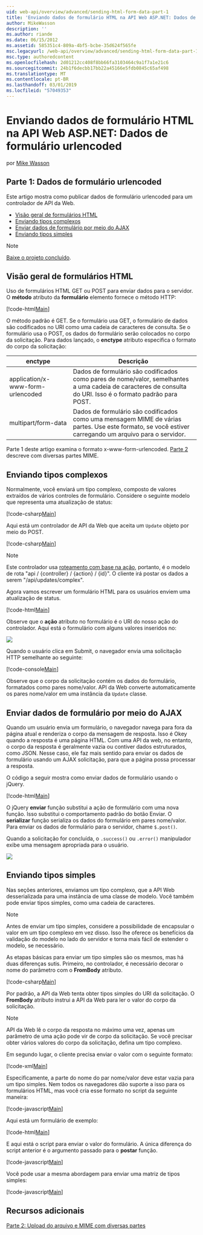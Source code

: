 ```yaml
---
uid: web-api/overview/advanced/sending-html-form-data-part-1
title: 'Enviando dados de formulário HTML na API Web ASP.NET: Dados de formulário urlencoded | Microsoft Docs'
author: MikeWasson
description: ''
ms.author: riande
ms.date: 06/15/2012
ms.assetid: 585351c4-809a-4bf5-bcbe-35d624f565fe
msc.legacyurl: /web-api/overview/advanced/sending-html-form-data-part-1
msc.type: authoredcontent
ms.openlocfilehash: 2d01212cc408f8bb66fa3103464c9a1f7a1e21c6
ms.sourcegitcommit: 24b1f6decbb17bb22a45166e5fdb0845c65af498
ms.translationtype: MT
ms.contentlocale: pt-BR
ms.lasthandoff: 03/01/2019
ms.locfileid: "57049353"
---
```

<a name="sending-html-form-data-in-aspnet-web-api-form-urlencoded-data"></a>Enviando dados de formulário HTML na API Web ASP.NET: Dados de formulário urlencoded
====================
por [Mike Wasson](https://github.com/MikeWasson)

## <a name="part-1-form-urlencoded-data"></a>Parte 1: Dados de formulário urlencoded

Este artigo mostra como publicar dados de formulário urlencoded para um controlador de API da Web.

- [Visão geral de formulários HTML](#overview_of_html_forms)
- [Enviando tipos complexos](#sending_complex_types)
- [Enviar dados de formulário por meio do AJAX](#sending_form_data_via_ajax)
- [Enviando tipos simples](#sending_simple_types)

> [!NOTE]
> [Baixe o projeto concluído](https://code.msdn.microsoft.com/ASPNET-Web-API-Sending-a6f9d007).


<a id="overview_of_html_forms"></a>
## <a name="overview-of-html-forms"></a>Visão geral de formulários HTML

Uso de formulários HTML GET ou POST para enviar dados para o servidor. O **método** atributo da **formulário** elemento fornece o método HTTP:

[!code-html[Main](sending-html-form-data-part-1/samples/sample1.html)]

O método padrão é GET. Se o formulário usa GET, o formulário de dados são codificados no URI como uma cadeia de caracteres de consulta. Se o formulário usa o POST, os dados do formulário serão colocados no corpo da solicitação. Para dados lançado, o **enctype** atributo especifica o formato do corpo da solicitação:

| enctype | Descrição |
| --- | --- |
| application/x-www-form-urlencoded | Dados de formulário são codificados como pares de nome/valor, semelhantes a uma cadeia de caracteres de consulta do URI. Isso é o formato padrão para POST. |
| multipart/form-data | Dados de formulário são codificados como uma mensagem MIME de várias partes. Use este formato, se você estiver carregando um arquivo para o servidor. |

Parte 1 deste artigo examina o formato x-www-form-urlencoded. [Parte 2](sending-html-form-data-part-2.md) descreve com diversas partes MIME.

<a id="sending_complex_types"></a>
## <a name="sending-complex-types"></a>Enviando tipos complexos

Normalmente, você enviará um tipo complexo, composto de valores extraídos de vários controles de formulário. Considere o seguinte modelo que representa uma atualização de status:

[!code-csharp[Main](sending-html-form-data-part-1/samples/sample2.cs)]

Aqui está um controlador de API da Web que aceita um `Update` objeto por meio do POST.

[!code-csharp[Main](sending-html-form-data-part-1/samples/sample3.cs)]

> [!NOTE]
> Este controlador usa [roteamento com base na ação](../web-api-routing-and-actions/routing-in-aspnet-web-api.md#routing_by_action_name), portanto, é o modelo de rota &quot;api / {controller} / {action} / {id}&quot;. O cliente irá postar os dados a serem &quot;/api/updates/complex&quot;.


Agora vamos escrever um formulário HTML para os usuários enviem uma atualização de status.

[!code-html[Main](sending-html-form-data-part-1/samples/sample4.html)]

Observe que o **ação** atributo no formulário é o URI do nosso ação do controlador. Aqui está o formulário com alguns valores inseridos no:

![](sending-html-form-data-part-1/_static/image1.png)

Quando o usuário clica em Submit, o navegador envia uma solicitação HTTP semelhante ao seguinte:

[!code-console[Main](sending-html-form-data-part-1/samples/sample5.cmd)]

Observe que o corpo da solicitação contém os dados do formulário, formatados como pares nome/valor. API da Web converte automaticamente os pares nome/valor em uma instância da `Update` classe.

<a id="sending_form_data_via_ajax"></a>
## <a name="sending-form-data-via-ajax"></a>Enviar dados de formulário por meio do AJAX

Quando um usuário envia um formulário, o navegador navega para fora da página atual e renderiza o corpo da mensagem de resposta. Isso é Okey quando a resposta é uma página HTML. Com uma API da web, no entanto, o corpo da resposta é geralmente vazia ou contiver dados estruturados, como JSON. Nesse caso, ele faz mais sentido para enviar os dados de formulário usando um AJAX solicitação, para que a página possa processar a resposta.

O código a seguir mostra como enviar dados de formulário usando o jQuery.

[!code-html[Main](sending-html-form-data-part-1/samples/sample6.html)]

O jQuery **enviar** função substitui a ação de formulário com uma nova função. Isso substitui o comportamento padrão do botão Enviar. O **serializar** função serializa os dados do formulário em pares nome/valor. Para enviar os dados de formulário para o servidor, chame `$.post()`.

Quando a solicitação for concluída, o `.success()` ou `.error()` manipulador exibe uma mensagem apropriada para o usuário.

![](sending-html-form-data-part-1/_static/image2.png)

<a id="sending_simple_types"></a>
## <a name="sending-simple-types"></a>Enviando tipos simples

Nas seções anteriores, enviamos um tipo complexo, que a API Web desserializada para uma instância de uma classe de modelo. Você também pode enviar tipos simples, como uma cadeia de caracteres.

> [!NOTE]
> Antes de enviar um tipo simples, considere a possibilidade de encapsular o valor em um tipo complexo em vez disso. Isso lhe oferece os benefícios da validação do modelo no lado do servidor e torna mais fácil de estender o modelo, se necessário.


As etapas básicas para enviar um tipo simples são os mesmos, mas há duas diferenças sutis. Primeiro, no controlador, é necessário decorar o nome do parâmetro com o **FromBody** atributo.

[!code-csharp[Main](sending-html-form-data-part-1/samples/sample7.cs?highlight=3)]

Por padrão, a API da Web tenta obter tipos simples do URI da solicitação. O **FromBody** atributo instrui a API da Web para ler o valor do corpo da solicitação.

> [!NOTE]
> API da Web lê o corpo da resposta no máximo uma vez, apenas um parâmetro de uma ação pode vir de corpo da solicitação. Se você precisar obter vários valores do corpo da solicitação, defina um tipo complexo.


Em segundo lugar, o cliente precisa enviar o valor com o seguinte formato:

[!code-xml[Main](sending-html-form-data-part-1/samples/sample8.xml)]

Especificamente, a parte do nome do par nome/valor deve estar vazia para um tipo simples. Nem todos os navegadores dão suporte a isso para os formulários HTML, mas você cria esse formato no script da seguinte maneira:

[!code-javascript[Main](sending-html-form-data-part-1/samples/sample9.js)]

Aqui está um formulário de exemplo:

[!code-html[Main](sending-html-form-data-part-1/samples/sample10.html)]

E aqui está o script para enviar o valor do formulário. A única diferença do script anterior é o argumento passado para o **postar** função.

[!code-javascript[Main](sending-html-form-data-part-1/samples/sample11.js?highlight=2)]

Você pode usar a mesma abordagem para enviar uma matriz de tipos simples:

[!code-javascript[Main](sending-html-form-data-part-1/samples/sample12.js)]

## <a name="additional-resources"></a>Recursos adicionais

[Parte 2: Upload do arquivo e MIME com diversas partes](sending-html-form-data-part-2.md)
